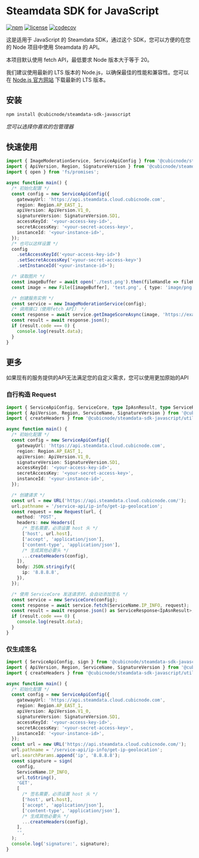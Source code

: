 # Steamdata SDK for JavaScript

[![npm](https://img.shields.io/npm/v/@cubicnode/steamdata-sdk-javascript)](https://www.npmjs.com/package/@cubicnode/steamdata-sdk-javascript)
[![license](https://img.shields.io/github/license/CubicNode/steamdata-sdk-javascript)](https://github.com/CubicNode/steamdata-sdk-javascript/blob/main/LICENSE)
[![codecov](https://codecov.io/gh/CubicNode/steamdata-sdk-javascript/branch/master/graph/badge.svg?token=Uc9pEG6Yxt)](https://codecov.io/gh/CubicNode/steamdata-sdk-javascript)

这是适用于 JavaScript 的 Steamdata SDK，通过这个 SDK，您可以方便的在您的 Node 项目中使用 Steamdata 的 API。

本项目默认使用 fetch API，最低要求 Node 版本大于等于 20。

我们建议使用最新的 LTS 版本的 Node.js，以确保最佳的性能和兼容性。您可以在 [Node.js 官方网站](https://nodejs.org) 下载最新的 LTS 版本。


## 安装

```bash
npm install @cubicnode/steamdata-sdk-javascript
```

*您可以选择你喜欢的包管理器*


## 快速使用

```ts
import { ImageModerationService, ServiceApiConfig } from '@cubicnode/steamdata-sdk-javascript';
import { ApiVersion, Region, SignatureVersion } from '@cubicnode/steamdata-sdk-javascript/enums';
import { open } from 'fs/promises';

async function main() {
  /* 初始化配置 */
  const config = new ServiceApiConfig({
    gatewayUrl: 'https://api.steamdata.cloud.cubicnode.com',
    region: Region.AP_EAST_1,
    apiVersion: ApiVersion.V1_0,
    signatureVersion: SignatureVersion.SD1,
    accessKeyId: '<your-access-key-id>',
    secretAccessKey: '<your-secret-access-key>',
    instanceId: '<your-instance-id>',
  });
  /* 也可以这样设置 */
  config
    .setAccessKeyId('<your-access-key-id>')
    .setSecretAccessKey('<your-secret-access-key>')
    .setInstanceId('<your-instance-id>');

  /* 读取图片 */
  const imageBuffer = await open('./test.png').then(fileHandle => fileHandle.readFile());
  const image = new File([imageBuffer], 'test.png', { type: 'image/png' });

  /* 创建服务实例 */
  const service = new ImageModerationService(config);
  /* 调用接口（使用fetch API） */
  const response = await service.getImageScoreAsync(image, 'https://example.com/callback', '0123456789');
  const result = await response.json();
  if (result.code === 0) {
    console.log(result.data);
  }
}
```

## 更多

如果现有的服务提供的API无法满足您的自定义需求，您可以使用更加原始的API

### 自行构造 Request

```ts
import { ServiceApiConfig, ServiceCore, type IpAsnResult, type ServiceResponse } from '@cubicnode/steamdata-sdk-javascript';
import { ApiVersion, Region, ServiceName, SignatureVersion } from '@cubicnode/steamdata-sdk-javascript/enums';
import { createHeaders } from '@cubicnode/steamdata-sdk-javascript/utils';

async function main() {
  /* 初始化配置 */
  const config = new ServiceApiConfig({
    gatewayUrl: 'https://api.steamdata.cloud.cubicnode.com',
    region: Region.AP_EAST_1,
    apiVersion: ApiVersion.V1_0,
    signatureVersion: SignatureVersion.SD1,
    accessKeyId: '<your-access-key-id>',
    secretAccessKey: '<your-secret-access-key>',
    instanceId: '<your-instance-id>',
  });

  /* 创建请求 */
  const url = new URL('https://api.steamdata.cloud.cubicnode.com/');
  url.pathname = '/service-api/ip-info/get-ip-geolocation';
  const request = new Request(url, {
    method: 'POST',
    headers: new Headers([
      /* 签名需要，必须设置 host 头 */
      ['host', url.host],
      ['accept', 'application/json'],
      ['content-type', 'application/json'],
      /* 生成其他必要头 */
      ...createHeaders(config),
    ]),
    body: JSON.stringify({
      ip: '8.8.8.8',
    }),
  });

  /* 使用 ServiceCore 发送请求时，会自动添加签名 */
  const service = new ServiceCore(config);
  const response = await service.fetch(ServiceName.IP_INFO, request);
  const result = await response.json() as ServiceResponse<IpAsnResult>;
  if (result.code === 0) {
    console.log(result.data);
  }
}
```

### 仅生成签名

```ts
import { ServiceApiConfig, sign } from '@cubicnode/steamdata-sdk-javascript';
import { ApiVersion, Region, ServiceName, SignatureVersion } from '@cubicnode/steamdata-sdk-javascript/enums';
import { createHeaders } from '@cubicnode/steamdata-sdk-javascript/utils';

async function main() {
  /* 初始化配置 */
  const config = new ServiceApiConfig({
    gatewayUrl: 'https://api.steamdata.cloud.cubicnode.com',
    region: Region.AP_EAST_1,
    apiVersion: ApiVersion.V1_0,
    signatureVersion: SignatureVersion.SD1,
    accessKeyId: '<your-access-key-id>',
    secretAccessKey: '<your-secret-access-key>',
    instanceId: '<your-instance-id>',
  });
  const url = new URL('https://api.steamdata.cloud.cubicnode.com/');
  url.pathname = '/service-api/ip-info/get-ip-geolocation';
  url.searchParams.append('ip', '8.8.8.8');
  const signature = sign(
    config,
    ServiceName.IP_INFO,
    url.toString(),
    'GET',
    [
      /* 签名需要，必须设置 host 头 */
      ['host', url.host],
      ['accept', 'application/json'],
      ['content-type', 'application/json'],
      /* 生成其他必要头 */
      ...createHeaders(config),
    ],
    '',
  );
  console.log('signature:', signature);
}
```
